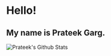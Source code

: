 # Hello!
## My name is Prateek Garg.
 
 ![Prateek's Github Stats](https://github-readme-stats.vercel.app/api?username=Nautilus3000&show_icons=true&theme=dark)
 
<!---
Nautilus3000/Nautilus3000 is a ✨ special ✨ repository because its `README.md` (this file) appears on your GitHub profile.
You can click the Preview link to take a look at your changes.
--->
